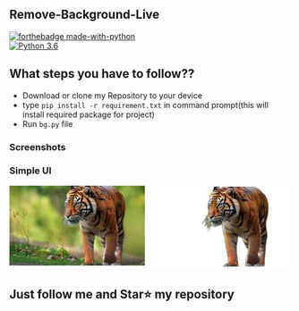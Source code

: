 ## Remove-Background-Live
[![forthebadge made-with-python](http://ForTheBadge.com/images/badges/made-with-python.svg)](https://www.python.org/)  
[![Python 3.6](https://img.shields.io/badge/python-3.6-blue.svg)](https://www.python.org/downloads/release/python-360/) 

## What steps you have to follow??
- Download or clone my Repository to your device
- type `pip install -r requirement.txt` in command prompt(this will install required package for project)
- Run `bg.py` file


### Screenshots

### Simple UI
<img src='https://github.com/Muthuram05/Remove-Background-Live/blob/main/demo.png'>

## Just follow me and Star⭐ my repository
